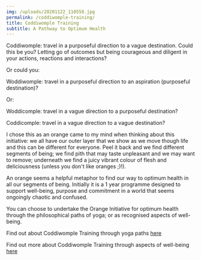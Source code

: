```yaml
---
img: /uploads/20201122_110558.jpg
permalink: /coddiwomple-training/
title: Coddiwomple Training
subtitle: A Pathway to Optimum Health
---
```

Coddiwomple: travel in a purposeful direction to a vague destination. Could this be you? Letting go of outcomes but being courageous and diligent in your actions, reactions and interactions?

O﻿r could you:

W﻿oddiwomple: travel in a purposeful direction to an aspiration (purposeful destination)? 

O﻿r:

W﻿oddicomple: travel in a vague direction to a purposeful destination?

C﻿oddicomple: travel in a vague direction to a vague destination?

I chose this as an orange came to my mind when thinking about this initiative: we all have our outer layer that we show as we move though life and this can be different for everyone. Peel it back and we find different segments of being; we find pith that may taste unpleasant and we may want to remove; underneath we find a juicy vibrant colour of flesh and deliciousness (unless you don't like oranges ;)!). 

An orange seems a helpful metaphor to find our way to optimum health in all our segments of being. Initially it is a 1 year programme designed to support well-being, purpose and commitment in a world that seems ongoingly chaotic and confused.

You can choose to undertake the Orange Initiative for optimum health through the philosophical paths of yoga; or as recognised aspects of well-being. 

Find out about Coddiwomple Training through yoga paths [here](https://www.dropbox.com/s/4wxuu7irdxls946/The%20Orange%20Initiative%20Information.pdf?dl=0)

Find out more about Coddiwomple Training through aspects of well-being [here](https://www.dropbox.com/s/ct41ai1dbkebocn/The%20Orange%20Inititative.pdf?dl=0)